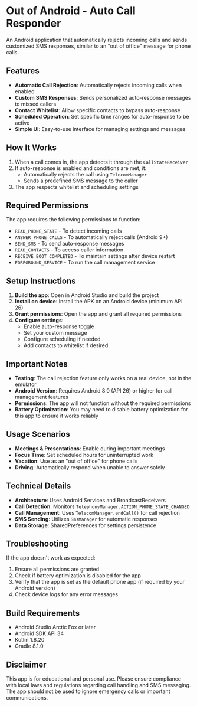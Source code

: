 # Out of Android - Auto Call Responder

An Android application that automatically rejects incoming calls and sends customized SMS responses, similar to an "out of office" message for phone calls.

## Features

- **Automatic Call Rejection**: Automatically rejects incoming calls when enabled
- **Custom SMS Responses**: Sends personalized auto-response messages to missed callers
- **Contact Whitelist**: Allow specific contacts to bypass auto-response
- **Scheduled Operation**: Set specific time ranges for auto-response to be active
- **Simple UI**: Easy-to-use interface for managing settings and messages

## How It Works

1. When a call comes in, the app detects it through the `CallStateReceiver`
2. If auto-response is enabled and conditions are met, it:
   - Automatically rejects the call using `TelecomManager`
   - Sends a predefined SMS message to the caller
3. The app respects whitelist and scheduling settings

## Required Permissions

The app requires the following permissions to function:

- `READ_PHONE_STATE` - To detect incoming calls
- `ANSWER_PHONE_CALLS` - To automatically reject calls (Android 9+)
- `SEND_SMS` - To send auto-response messages
- `READ_CONTACTS` - To access caller information
- `RECEIVE_BOOT_COMPLETED` - To maintain settings after device restart
- `FOREGROUND_SERVICE` - To run the call management service

## Setup Instructions

1. **Build the app**: Open in Android Studio and build the project
2. **Install on device**: Install the APK on an Android device (minimum API 26)
3. **Grant permissions**: Open the app and grant all required permissions
4. **Configure settings**:
   - Enable auto-response toggle
   - Set your custom message
   - Configure scheduling if needed
   - Add contacts to whitelist if desired

## Important Notes

- **Testing**: The call rejection feature only works on a real device, not in the emulator
- **Android Version**: Requires Android 8.0 (API 26) or higher for call management features
- **Permissions**: The app will not function without the required permissions
- **Battery Optimization**: You may need to disable battery optimization for this app to ensure it works reliably

## Usage Scenarios

- **Meetings & Presentations**: Enable during important meetings
- **Focus Time**: Set scheduled hours for uninterrupted work
- **Vacation**: Use as an "out of office" for phone calls
- **Driving**: Automatically respond when unable to answer safely

## Technical Details

- **Architecture**: Uses Android Services and BroadcastReceivers
- **Call Detection**: Monitors `TelephonyManager.ACTION_PHONE_STATE_CHANGED`
- **Call Management**: Uses `TelecomManager.endCall()` for call rejection
- **SMS Sending**: Utilizes `SmsManager` for automatic responses
- **Data Storage**: SharedPreferences for settings persistence

## Troubleshooting

If the app doesn't work as expected:

1. Ensure all permissions are granted
2. Check if battery optimization is disabled for the app
3. Verify that the app is set as the default phone app (if required by your Android version)
4. Check device logs for any error messages

## Build Requirements

- Android Studio Arctic Fox or later
- Android SDK API 34
- Kotlin 1.8.20
- Gradle 8.1.0

## Disclaimer

This app is for educational and personal use. Please ensure compliance with local laws and regulations regarding call handling and SMS messaging. The app should not be used to ignore emergency calls or important communications.